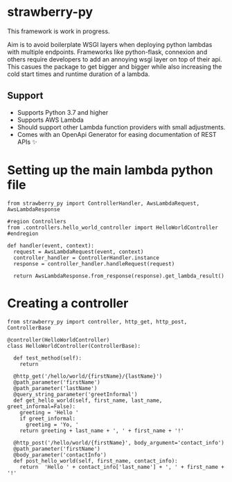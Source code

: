 # strawberry-py

This framework is work in progress.

Aim is to avoid boilerplate WSGI layers when deploying python lambdas with multiple endpoints.
Frameworks like python-flask, connexion and others require developers to add an annoying wsgi layer on top of their api.
This casues the package to get bigger and bigger while also increasing the cold start times and runtime duration of a lambda.

## Support
- Supports Python 3.7 and higher
- Supports AWS Lambda
- Should support other Lambda function providers with small adjustments.
- Comes with an OpenApi Generator for easing documentation of REST APIs ✨

# Setting up the main lambda python file
```
from strawberry_py import ControllerHandler, AwsLambdaRequest, AwsLambdaResponse

#region Controllers
from .controllers.hello_world_controller import HelloWorldController
#endregion

def handler(event, context):
  request = AwsLambdaRequest(event, context)
  controller_handler = ControllerHandler.instance
  response = controller_handler.handleRequest(request)

  return AwsLambdaResponse.from_response(response).get_lambda_result()
 ```

# Creating a controller
```
from strawberry_py import controller, http_get, http_post, ControllerBase

@controller(HelloWorldController)
class HelloWorldController(ControllerBase):

  def test_method(self):
    return

  @http_get('/hello/world/{firstName}/{lastName}')
  @path_parameter('firstName')
  @path_parameter('lastName')
  @query_string_parameter('greetInformal')
  def get_hello_world(self, first_name, last_name, greet_informal=False):
    greeting = 'Hello '
    if greet_informal:
      greeting = 'Yo, '
    return greeting + last_name + ', ' + first_name + '!'

  @http_post('/hello/world/{firstName}', body_argument='contact_info')
  @path_parameter('firstName')
  @body_parameter('contactInfo')
  def post_hello_world(self, first_name, contact_info):
    return  'Hello ' + contact_info['last_name'] + ', ' + first_name + '!'

```